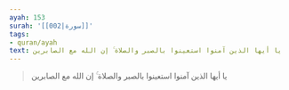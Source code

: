 ```yaml
---
ayah: 153
surah: '[[002|سورة]]'
tags:
- quran/ayah
text: يا أيها الذين آمنوا استعينوا بالصبر والصلاة ۚ إن الله مع الصابرين
---
```

> يا أيها الذين آمنوا استعينوا بالصبر والصلاة ۚ إن الله مع الصابرين
